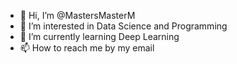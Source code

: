 - 👋 Hi, I’m @MastersMasterM
- 👀 I’m interested in Data Science and Programming
- 🌱 I’m currently learning Deep Learning
- 📫 How to reach me by my email

<!---
MastersMasterM/MastersMasterM is a ✨ special ✨ repository because its `README.md` (this file) appears on your GitHub profile.
You can click the Preview link to take a look at your changes.
--->
